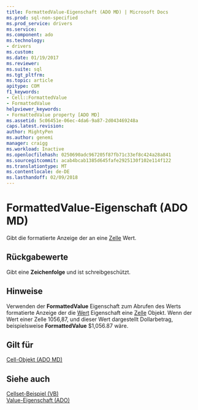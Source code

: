 ```yaml
---
title: FormattedValue-Eigenschaft (ADO MD) | Microsoft Docs
ms.prod: sql-non-specified
ms.prod_service: drivers
ms.service: 
ms.component: ado
ms.technology:
- drivers
ms.custom: 
ms.date: 01/19/2017
ms.reviewer: 
ms.suite: sql
ms.tgt_pltfrm: 
ms.topic: article
apitype: COM
f1_keywords:
- Cell::FormattedValue
- FormattedValue
helpviewer_keywords:
- FormattedValue property [ADO MD]
ms.assetid: 5c06451e-06ec-4da6-9a87-2d043469248a
caps.latest.revision: 
author: MightyPen
ms.author: genemi
manager: craigg
ms.workload: Inactive
ms.openlocfilehash: 0250690adc967205f87fb71c33ef8c424a28a841
ms.sourcegitcommit: acab4bcab1385d645fafe2925130f102e114f122
ms.translationtype: MT
ms.contentlocale: de-DE
ms.lasthandoff: 02/09/2018
---
```

# <a name="formattedvalue-property-ado-md"></a>FormattedValue-Eigenschaft (ADO MD)
Gibt die formatierte Anzeige der an eine [Zelle](../../../ado/reference/ado-md-api/cell-object-ado-md.md) Wert.  
  
## <a name="return-values"></a>Rückgabewerte  
 Gibt eine **Zeichenfolge** und ist schreibgeschützt.  
  
## <a name="remarks"></a>Hinweise  
 Verwenden der **FormattedValue** Eigenschaft zum Abrufen des Werts formatierte Anzeige der die [Wert](../../../ado/reference/ado-md-api/value-property-ado-md.md) Eigenschaft eine [Zelle](../../../ado/reference/ado-md-api/cell-object-ado-md.md) Objekt. Wenn der Wert einer Zelle 1056,87, und dieser Wert dargestellt Dollarbetrag, beispielsweise **FormattedValue** $1,056.87 wäre.  
  
## <a name="applies-to"></a>Gilt für  
 [Cell-Objekt (ADO MD)](../../../ado/reference/ado-md-api/cell-object-ado-md.md)  
  
## <a name="see-also"></a>Siehe auch  
 [Cellset-Beispiel (VB)](../../../ado/reference/ado-md-api/cellset-example-vb.md)   
 [Value-Eigenschaft (ADO)](../../../ado/reference/ado-md-api/value-property-ado-md.md)
